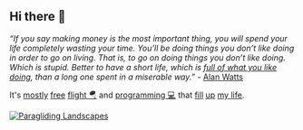 Hi there 👋
--

_“If you say making money is the most important thing, you will spend your life completely wasting your time. You’ll be doing things you don’t like doing in order to go on living. That is, to go on doing things you don’t like doing. Which is stupid. Better to have a short life, which is [full of what you like doing](https://youtu.be/QNazsq3VDz8), than a long one spent in a miserable way.”_ - [Alan Watts](https://www.youtube.com/shorts/LRQCWABfI00)

It's [mostly](https://youtu.be/zuSR83bpR1g) [free](https://youtu.be/ueAfBumJVdc) [flight 🪂](https://youtu.be/yvv_qBGpG9w) and [programming 💻](https://github.com/drmats/) that [fill](https://www.youtube.com/shorts/WQxq_9N52wU) [up](https://www.youtube.com/shorts/ut7vfEdfqAQ) [my life](https://youtu.be/x96aYNz69Hg).

[![Paragliding Landscapes](https://img.youtube.com/vi/FtntzAgulC0/maxresdefault.jpg)](https://youtu.be/FtntzAgulC0)
